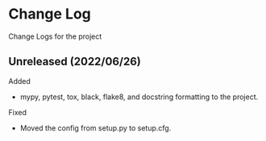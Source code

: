 # Change Log
Change Logs for the project

## Unreleased (2022/06/26)

Added

- mypy, pytest, tox, black, flake8, and docstring formatting to the project.

Fixed

- Moved the config from setup.py to setup.cfg.
